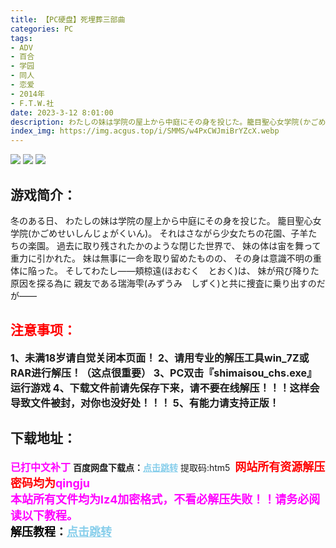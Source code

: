 ```yaml
---
title: 【PC硬盘】死埋葬三部曲
categories: PC
tags:
- ADV
- 百合
- 学园
- 同人
- 恋爱
- 2014年
- F.T.W.社
date: 2023-3-12 8:01:00
description: わたしの妹は学院の屋上から中庭にその身を投じた。籠目聖心女学院(かごめせいしんじょがくいん)。それはさながら少女たちの花園、子羊たちの楽園。
index_img: https://img.acgus.top/i/SMMS/w4PxCWJmiBrYZcX.webp
---
```

![](https://img.acgus.top/i/SMMS/w4PxCWJmiBrYZcX.webp)
![](https://img.acgus.top/i/SMMS/CIGRzPNOZjioqSK.webp)
![](https://img.acgus.top/i/SMMS/XFEsIONz7hwZBtC.webp)
## 游戏简介：
冬のある日、
わたしの妹は学院の屋上から中庭にその身を投じた。
籠目聖心女学院(かごめせいしんじょがくいん)。
それはさながら少女たちの花園、子羊たちの楽園。
過去に取り残されたかのような閉じた世界で、
妹の体は宙を舞って重力に引かれた。
妹は無事に一命を取り留めたものの、
その身は意識不明の重体に陥った。
そしてわたし――頬椋遠(ほおむく　とおく)は、
妹が飛び降りた原因を探る為に
親友である瑞海雫(みずうみ　しずく)と共に捜査に乗り出すのだが――
<br>





## <font color=#FF0000 >注意事项：</font>
<font size=3><b>1、未满18岁请自觉关闭本页面！
2、请用专业的解压工具win_7Z或RAR进行解压！（这点很重要）
3、PC双击『shimaisou_chs.exe』运行游戏
4、下载文件前请先保存下来，请不要在线解压！！！这样会导致文件被封，对你也没好处！！！
5、有能力请支持正版！</b></font>

## 下载地址：
<font color=#FF00FF size=3><b>已打中文补丁</b></font>
<b>百度网盘下载点：</b><a href="https://pan.baidu.com/s/1pzVHXWGMHWKYwIgevi1tyA?pwd=htm5" style="color: #87CEEB;"><b>点击跳转</b></a> 提取码:htm5
<a style="padding: 0" href="https://post.qingju.org/AD/"><img style="max-width:100%" src="https://img.acgus.top/i/2024/07/478f689b8021d8d499ab43d21acf137a.gif" alt=""></a>
<b><font color=#FF0000 size=4>网站所有资源解压密码均为</b></font><b><font color=#FF00FF size=4>qingju</font><font color=#FF0000 ></font></b><br><b><font color=#FF00FF size=4>本站所有文件均为lz4加密格式，不看必解压失败！！请务必阅读以下教程。</b></font><br><b><font color=#000 size=4>解压教程：</b><a href="https://post.qingju.org/tutorial/000/" style="color: #87CEEB;"><b>点击跳转</b></a>